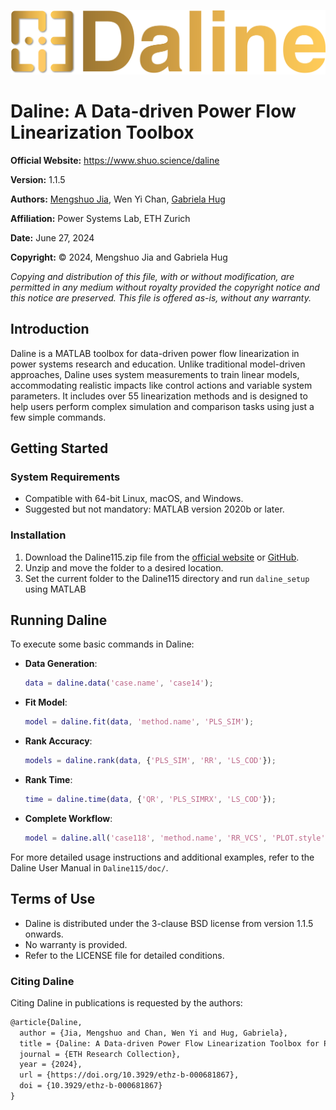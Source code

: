 ![dalinelogo](dalinelogo.png)

# Daline: A Data-driven Power Flow Linearization Toolbox

**Official Website:** https://www.shuo.science/daline

**Version:** 1.1.5

**Authors:** [Mengshuo Jia](https://www.shuo.science), Wen Yi Chan, [Gabriela Hug](https://psl.ee.ethz.ch/people/prof--gabriela-hug.html)

**Affiliation:** Power Systems Lab, ETH Zurich

**Date:** June 27, 2024

**Copyright:** © 2024, Mengshuo Jia and Gabriela Hug

*Copying and distribution of this file, with or without modification, are permitted in any medium without royalty provided the copyright notice and this notice are preserved. This file is offered as-is, without any warranty.*

## Introduction

Daline is a MATLAB toolbox for data-driven power flow linearization in power systems research and education. Unlike traditional model-driven approaches, Daline uses system measurements to train linear models, accommodating realistic impacts like control actions and variable system parameters. It includes over 55 linearization methods and is designed to help users perform complex simulation and comparison tasks using just a few simple commands.

## Getting Started

### System Requirements

- Compatible with 64-bit Linux, macOS, and Windows.
- Suggested but not mandatory: MATLAB version 2020b or later.

### Installation

1. Download the Daline115.zip file from the [official website](https://www.shuo.science/daline) or [GitHub](https://github.com/JarvisETHZ/Daline).
2. Unzip and move the folder to a desired location.
3. Set the current folder to the Daline115 directory and run `daline_setup` using MATLAB

## Running Daline

To execute some basic commands in Daline:

- **Data Generation**:

  ```matlab
  data = daline.data('case.name', 'case14');
  ```

- **Fit Model**:

  ```matlab
  model = daline.fit(data, 'method.name', 'PLS_SIM');
  ```

- **Rank Accuracy**:

  ```matlab
  models = daline.rank(data, {'PLS_SIM', 'RR', 'LS_COD'});
  ```

- **Rank Time**:

  ```matlab
  time = daline.time(data, {'QR', 'PLS_SIMRX', 'LS_COD'});
  ```

- **Complete Workflow**:

  ```matlab
  model = daline.all('case118', 'method.name', 'RR_VCS', 'PLOT.style', 'light');
  ```

For more detailed usage instructions and additional examples, refer to the Daline User Manual in `Daline115/doc/`.

## Terms of Use

- Daline is distributed under the 3-clause BSD license from version 1.1.5 onwards.
- No warranty is provided.
- Refer to the LICENSE file for detailed conditions.

### Citing Daline

Citing Daline in publications is requested by the authors:

```latex
@article{Daline,
  author = {Jia, Mengshuo and Chan, Wen Yi and Hug, Gabriela},
  title = {Daline: A Data-driven Power Flow Linearization Toolbox for Power Systems Research and Education}, 
  journal = {ETH Research Collection},
  year = {2024}, 
  url = {https://doi.org/10.3929/ethz-b-000681867},
  doi = {10.3929/ethz-b-000681867}
}
```